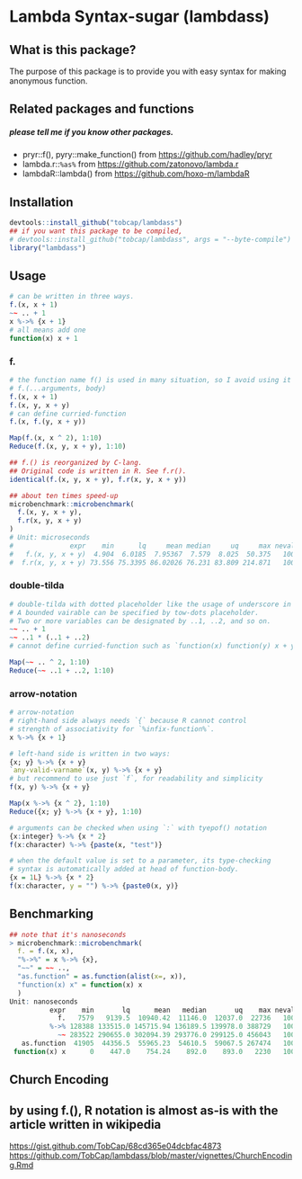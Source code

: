 # Lambda Syntax-sugar (lambdass)

## What is this package?
The purpose of this package is to provide you with easy syntax for making anonymous
function. 

## Related packages and functions
##### please tell me if you know other packages.
* pryr::f(), pyry::make_function() from https://github.com/hadley/pryr
* lambda.r::`%as%` from https://github.com/zatonovo/lambda.r
* lambdaR::lambda() from https://github.com/hoxo-m/lambdaR    


## Installation
``` r
devtools::install_github("tobcap/lambdass")
## if you want this package to be compiled,
# devtools::install_github("tobcap/lambdass", args = "--byte-compile")
library("lambdass")
```

## Usage
``` r
# can be written in three ways.
f.(x, x + 1)
~~ .. + 1
x %->% {x + 1}
# all means add one
function(x) x + 1
```
### f.
``` r
# the function name f() is used in many situation, so I avoid using it and `f.` is adopted.
# f.(...arguments, body)
f.(x, x + 1)
f.(x, y, x + y)
# can define curried-function
f.(x, f.(y, x + y)) 

Map(f.(x, x ^ 2), 1:10)
Reduce(f.(x, y, x + y), 1:10)
```

``` r
## f.() is reorganized by C-lang.
## Original code is written in R. See f.r().
identical(f.(x, y, x + y), f.r(x, y, x + y))

## about ten times speed-up
microbenchmark::microbenchmark(
  f.(x, y, x + y), 
  f.r(x, y, x + y)
)
# Unit: microseconds
#              expr    min      lq     mean median     uq     max neval
#   f.(x, y, x + y)  4.904  6.0185  7.95367  7.579  8.025  50.375   100
#  f.r(x, y, x + y) 73.556 75.3395 86.02026 76.231 83.809 214.871   100
```

### double-tilda
``` r
# double-tilda with dotted placeholder like the usage of underscore in scala's lambda
# A bounded vairable can be specified by tow-dots placeholder.
# Two or more variables can be designated by ..1, ..2, and so on.
~~ .. + 1
~~ ..1 * (..1 + ..2)
# cannot define curried-function such as `function(x) function(y) x + y`

Map(~~ .. ^ 2, 1:10)
Reduce(~~ ..1 + ..2, 1:10)
```

### arrow-notation
``` r
# arrow-notation
# right-hand side always needs `{` because R cannot control
# strength of associativity for `%infix-function%`.
x %->% {x + 1}

# left-hand side is written in two ways:
{x; y} %->% {x + y}
`any-valid-varname`(x, y) %->% {x + y}
# but recommend to use just `f`, for readability and simplicity
f(x, y) %->% {x + y}

Map(x %->% {x ^ 2}, 1:10)
Reduce({x; y} %->% {x + y}, 1:10)

# arguments can be checked when using `:` with tyepof() notation
{x:integer} %->% {x * 2}
f(x:character) %->% {paste(x, "test")}

# when the default value is set to a parameter, its type-checking 
# syntax is automatically added at head of function-body.
{x = 1L} %->% {x * 2}
f(x:character, y = "") %->% {paste0(x, y)}
```

## Benchmarking
``` r
## note that it's nanoseconds
> microbenchmark::microbenchmark(
  f. = f.(x, x), 
  "%->%" = x %->% {x}, 
  "~~" = ~~ ..,
  "as.function" = as.function(alist(x=, x)),
  "function(x) x" = function(x) x
  )
Unit: nanoseconds
          expr    min       lq      mean   median       uq    max neval
            f.   7579   9139.5  10940.42  11146.0  12037.0  22736   100
          %->% 128388 133515.0 145715.94 136189.5 139978.0 388729   100
            ~~ 283522 290655.0 302094.39 293776.0 299125.0 456043   100
   as.function  41905  44356.5  55965.23  54610.5  59067.5 267474   100
 function(x) x      0    447.0    754.24    892.0    893.0   2230   100
```

## Church Encoding
## by using f.(), R notation is almost as-is with the article written in  wikipedia
https://gist.github.com/TobCap/68cd365e04dcbfac4873
https://github.com/TobCap/lambdass/blob/master/vignettes/ChurchEncoding.Rmd
